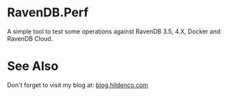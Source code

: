 # RavenDB.Perf
A simple tool to test some operations against RavenDB 3.5, 4.X, Docker and RavenDB Cloud.

# See Also
Don't forget to visit my blog at: [blog.hildenco.com](https://blog.hildenco.com)

